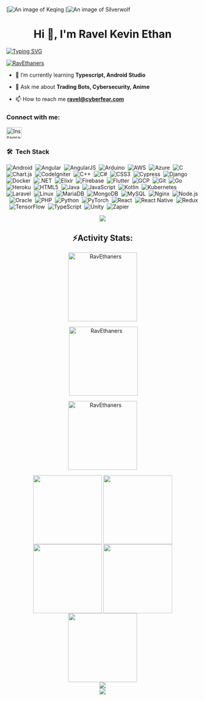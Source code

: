[![An image of Keqing]([https://steamuserimages-a.akamaihd.net/ugc/1767068496513678184/32468310EE6400B27D140D8F3F22C784433A1599/?imw=5000&imh=5000&ima=fit&impolicy=Letterbox&imcolor=%23000000&letterbox=false])
[![An image of Silverwolf]([https://i.pinimg.com/originals/13/c3/d6/13c3d6d30072b6817d2a9af47aabdc8c.gif])

<h1 align="center">Hi 👋, I'm Ravel Kevin Ethan</h1>
<a href="https://git.io/typing-svg"><img align="center" src="https://readme-typing-svg.demolab.com?font=Fira+Code&weight=500&pause=1000&center=true&width=435&lines=Full-Stack+Developer;Cybersecurity+Enthusiast;Anime+Lover" alt="Typing SVG" /></a>

<p align="left"> <a href="https://github.com/ryo-ma/github-profile-trophy"><img src="https://github-profile-trophy.vercel.app/?username=RavEthaners" alt="RavEthaners" /></a> </p>

- 🌱 I’m currently learning **Typescript, Android Studio**

- 💬 Ask me about **Trading Bots, Cybersecurity, Anime**

- 📫 How to reach me **ravel@cyberfear.com**

<h3 align="left">Connect with me:</h3>
<p align="left">
<a href="https://instagram.com/raveltrader" target="blank"><img align="center" src="https://raw.githubusercontent.com/rahuldkjain/github-profile-readme-generator/master/src/images/icons/Social/instagram.svg" alt="Instagram" height="30" width="40" /></a>
</p>

### 🛠 &nbsp;Tech Stack
![Android](https://img.shields.io/badge/-Android-05122A?style=for-the-badge&logo=android)&nbsp;
![Angular](https://img.shields.io/badge/-Angular-05122A?style=for-the-badge&logo=angular)&nbsp;
![AngularJS](https://img.shields.io/badge/-AngularJS-05122A?style=for-the-badge&logo=angularjs)&nbsp;
![Arduino](https://img.shields.io/badge/-Arduino-05122A?style=for-the-badge&logo=arduino)&nbsp;
![AWS](https://img.shields.io/badge/-AWS-05122A?style=for-the-badge&logo=amazon-aws)&nbsp;
![Azure](https://img.shields.io/badge/-Azure-05122A?style=for-the-badge&logo=microsoft-azure)&nbsp;
![C](https://img.shields.io/badge/-C-05122A?style=for-the-badge&logo=c)&nbsp;
![Chart.js](https://img.shields.io/badge/-Chart.js-05122A?style=for-the-badge&logo=chartdotjs)&nbsp;
![CodeIgniter](https://img.shields.io/badge/-CodeIgniter-05122A?style=for-the-badge&logo=codeigniter)&nbsp;
![C++](https://img.shields.io/badge/-C++-05122A?style=for-the-badge&logo=C%2B%2B&logoColor=00599C)&nbsp;
![C#](https://img.shields.io/badge/-C%23-05122A?style=for-the-badge&logo=c-sharp)&nbsp;
![CSS3](https://img.shields.io/badge/-CSS3-05122A?style=for-the-badge&logo=css3&logoColor=1572B6)&nbsp;
![Cypress](https://img.shields.io/badge/-Cypress-05122A?style=for-the-badge&logo=cypress)&nbsp;
![Django](https://img.shields.io/badge/-Django-05122A?style=for-the-badge&logo=django)&nbsp;
![Docker](https://img.shields.io/badge/-Docker-05122A?style=for-the-badge&logo=docker)&nbsp;
![.NET](https://img.shields.io/badge/-.NET-05122A?style=for-the-badge&logo=dotnet)&nbsp;
![Elixir](https://img.shields.io/badge/-Elixir-05122A?style=for-the-badge&logo=elixir)&nbsp;
![Firebase](https://img.shields.io/badge/-Firebase-05122A?style=for-the-badge&logo=firebase)&nbsp;
![Flutter](https://img.shields.io/badge/-Flutter-05122A?style=for-the-badge&logo=flutter)&nbsp;
![GCP](https://img.shields.io/badge/-GCP-05122A?style=for-the-badge&logo=google-cloud)&nbsp;
![Git](https://img.shields.io/badge/-Git-05122A?style=for-the-badge&logo=git)&nbsp;
![Go](https://img.shields.io/badge/-Go-05122A?style=for-the-badge&logo=go)&nbsp;
![Heroku](https://img.shields.io/badge/-Heroku-05122A?style=for-the-badge&logo=heroku)&nbsp;
![HTML5](https://img.shields.io/badge/-HTML5-05122A?style=for-the-badge&logo=html5)&nbsp;
![Java](https://img.shields.io/badge/-Java-05122A?style=for-the-badge&logo=java)&nbsp;
![JavaScript](https://img.shields.io/badge/-JavaScript-05122A?style=for-the-badge&logo=javascript)&nbsp;
![Kotlin](https://img.shields.io/badge/-Kotlin-05122A?style=for-the-badge&logo=kotlin)&nbsp;
![Kubernetes](https://img.shields.io/badge/-Kubernetes-05122A?style=for-the-badge&logo=kubernetes)&nbsp;
![Laravel](https://img.shields.io/badge/-Laravel-05122A?style=for-the-badge&logo=laravel)&nbsp;
![Linux](https://img.shields.io/badge/-Linux-05122A?style=for-the-badge&logo=linux)&nbsp;
![MariaDB](https://img.shields.io/badge/-MariaDB-05122A?style=for-the-badge&logo=mariadb)&nbsp;
![MongoDB](https://img.shields.io/badge/-MongoDB-05122A?style=for-the-badge&logo=mongodb)&nbsp;
![MySQL](https://img.shields.io/badge/-MySQL-05122A?style=for-the-badge&logo=mysql)&nbsp;
![Nginx](https://img.shields.io/badge/-Nginx-05122A?style=for-the-badge&logo=nginx)&nbsp;
![Node.js](https://img.shields.io/badge/-Node.js-05122A?style=for-the-badge&logo=nodedotjs)&nbsp;
![Oracle](https://img.shields.io/badge/-Oracle-05122A?style=for-the-badge&logo=oracle)&nbsp;
![PHP](https://img.shields.io/badge/-PHP-05122A?style=for-the-badge&logo=php)&nbsp;
![Python](https://img.shields.io/badge/-Python-05122A?style=for-the-badge&logo=python)&nbsp;
![PyTorch](https://img.shields.io/badge/-PyTorch-05122A?style=for-the-badge&logo=pytorch)&nbsp;
![React](https://img.shields.io/badge/-React-05122A?style=for-the-badge&logo=react)&nbsp;
![React Native](https://img.shields.io/badge/-React%20Native-05122A?style=for-the-badge&logo=react)&nbsp;
![Redux](https://img.shields.io/badge/-Redux-05122A?style=for-the-badge&logo=redux)&nbsp;
![TensorFlow](https://img.shields.io/badge/-TensorFlow-05122A?style=for-the-badge&logo=tensorflow)&nbsp;
![TypeScript](https://img.shields.io/badge/-TypeScript-05122A?style=for-the-badge&logo=typescript)&nbsp;
![Unity](https://img.shields.io/badge/-Unity-05122A?style=for-the-badge&logo=unity)&nbsp;
![Zapier](https://img.shields.io/badge/-Zapier-05122A?style=for-the-badge&logo=zapier)&nbsp;

<div align="center">
<img align="center" src="https://user-images.githubusercontent.com/73097560/115834477-dbab4500-a447-11eb-908a-139a6edaec5c.gif"><h2 align="center">⚡Activity Stats:</h2>
<img align="center" height="180em" src="https://github-readme-stats.vercel.app/api/top-langs/?username=RavEthaners&layout=compact&theme=react" alt=RavEthaners />

<p>&nbsp;<img align="center" height="180em" src="https://github-readme-stats.vercel.app/api?username=RavEthaners&show_icons=true&locale=en&theme=react" alt="RavEthaners" /></p>

<p><img align="center" height="180em" src="https://github-readme-streak-stats.herokuapp.com/?user=RavEthaners&theme=react" alt="RavEthaners" /></p>

<img align="center" src="http://github-profile-summary-cards.vercel.app/api/cards/stats?username=RavEthaners&theme=react" height="180em" />
<img align="center" src="http://github-profile-summary-cards.vercel.app/api/cards/most-commit-language?username=RavEthaners&theme=react" height="180em" />
<img align="center" src="http://github-profile-summary-cards.vercel.app/api/cards/repos-per-language?username=RavEthaners&theme=react" height="180em" />
<img align="center" src="http://github-profile-summary-cards.vercel.app/api/cards/productive-time?username=RavEthaners&theme=react&gmtOffset=7" height="180em" />
<img align="center" src="http://github-profile-summary-cards.vercel.app/api/cards/profile-details?username=RavEthaners&theme=react" height="180em" />
<br>
<img align="center" src="https://user-images.githubusercontent.com/73097560/115834477-dbab4500-a447-11eb-908a-139a6edaec5c.gif">
<br>
<img align="center" src="https://github-readme-activity-graph.vercel.app/graph?username=RavEthaners&theme=react-dark"/>
</div>

